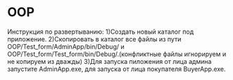 # OOP
Инструкция по развертыванию:
1)Создать новый каталог под приложение.
2)Скопировать в каталог все файлы из пути OOP/Test_form/AdminApp/bin/Debug/
и OOP/Test_form/Test_form/bin/Debug/.(конфликтные файлы игнорируем и не копируем из дважды)
3)Для запуска пиложения от лица админа запустите AdminApp.exe, 
для запуска от лица покупателя BuyerApp.exe.
